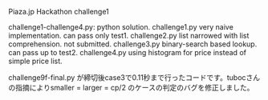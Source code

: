 Piaza.jp Hackathon challenge1

challenge1-challenge4.py: python solution.
challenge1.py very naive implementation. can pass only test1.
challenge2.py list narrowed with list comprehension. not submitted.
challenge3.py binary-search based lookup. can pass up to test2.
challenge4.py using histogram for price instead of simple price list.

challenge9f-final.py が締切後case3で0.11秒まで行ったコードです。tubocさんの指摘によりsmaller = larger = cp/2 のケースの判定のバグを修正しました。


